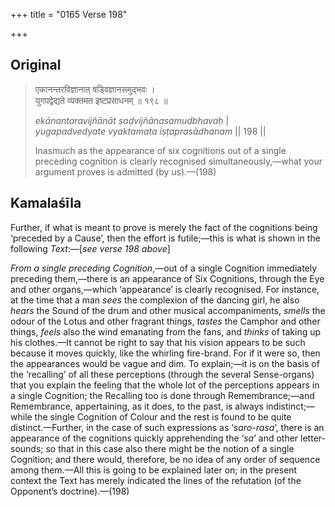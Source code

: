 +++
title = "0165 Verse 198"

+++
## Original 
>
> एकानन्तरविज्ञानात् षड्विज्ञानसमुद्भवः ।  
> युगपद्वेद्यते व्यक्तमत इष्टप्रसाधनम् ॥ १९८ ॥ 
>
> *ekānantaravijñānāt ṣaḍvijñānasamudbhavaḥ* \|  
> *yugapadvedyate vyaktamata iṣṭaprasādhanam* \|\| 198 \|\| 
>
> Inasmuch as the appearance of six cognitions out of a single preceding cognition is clearly recognised simultaneously,—what your argument proves is admitted (by us).—(198)



## Kamalaśīla

Further, if what is meant to prove is merely the fact of the cognitions being ‘preceded by a Cause’, then the effort is futile;—this is what is shown in the following *Text*:—[*see verse 198 above*]

*From a single preceding Cognition*,—out of a single Cognition immediately preceding them,—there is an appearance of Six Cognitions, through the Eye and other organs,—which ‘appearance’ is clearly recognised. For instance, at the time that a man *sees* the complexion of the dancing girl, he also *hears* the Sound of the drum and other musical accompaniments, *smells* the odour of the Lotus and other fragrant things, *tastes* the Camphor and other things, *feels* also the wind emanating from the fans, and *thinks* of taking up his clothes.—It cannot be right to say that his vision appears to be such because it moves quickly, like the whirling fire-brand. For if it were so, then the appearances would be vague and dim. To explain;—it is on the basis of the ‘recalling’ of all these perceptions (through the several Sense-organs) that you explain the feeling that the whole lot of the perceptions appears in a single Cognition; the Recalling too is done through Remembrance;—and Remembrance, appertaining, as it does, to the past, is always indistinct;—while the single Cognition of Colour and the rest is found to be quite distinct.—Further, in the case of such expressions as ‘*saro-rasa*’, there is an appearance of the cognitions quickly apprehending the ‘*sa*’ and other letter-sounds; so that in this case also there might be the notion of a single Cognition; and there would, therefore, be no idea of any order of sequence among them.—All this is going to be explained later on; in the present context the Text has merely indicated the lines of the refutation (of the Opponent’s doctrine).—(198)


